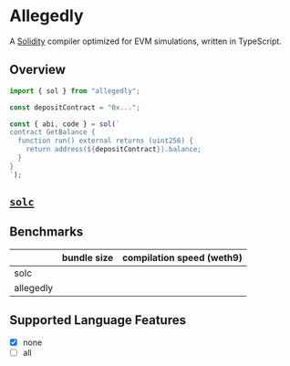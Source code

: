 # Allegedly

A [Solidity](https://soliditylang.org) compiler optimized for EVM simulations, written in TypeScript.

## Overview

```ts
import { sol } from "allegedly";

const depositContract = "0x...";

const { abi, code } = sol(`
contract GetBalance {
  function run() external returns (uint256) {
    return address(${depositContract}).balance;  
  }
}
`);
```

## [`solc`](https://github.com/ethereum/solidity)

## Benchmarks

|           | bundle size | compilation speed (weth9) |
|-----------|-------------|---------------------------|
| solc      |             |                           |
| allegedly |             |                           |

## Supported Language Features

- [x] none
- [ ] all
